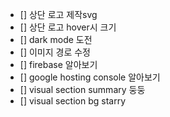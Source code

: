 - [] 상단 로고 제작svg
- [] 상단 로고 hover시 크기
- [] dark mode 도전
- [] 이미지 경로 수정
- [] firebase 알아보기
- [] google hosting console 알아보기
- [] visual section summary 둥둥
- [] visual section bg starry
